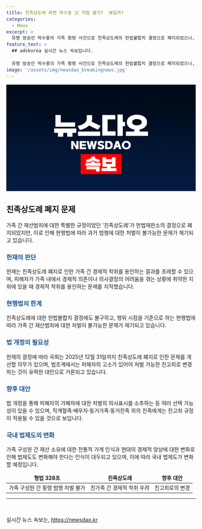 ```yaml
---
title: 친족상도례 파면 박수홍 父 처벌 불가?  왜일까?
categories:
  - News
excerpt: >
  유명 방송인 박수홍의 가족 횡령 사건으로 친족상도례의 헌법불합치 결정으로 폐지되었으나, 행위 시점을 기준으로 횡령 자백한 부친은 처벌을 면할 전망. 헌재는 가족과 친족 사회 내 경제적 착취 용인 지적, 형법 개정을 촉구. 헌재 결정으로 2025년까지 국회 개선입법 의무, 법조계에서는 친고죄로 변경 제언.
feature_text: >
  ## adskorea 실시간 뉴스 속보입니다.

  유명 방송인 박수홍의 가족 횡령 사건으로 친족상도례의 헌법불합치 결정으로 폐지되었으나, 행위 시점을 기준으로 횡령 자백한 부친은 처벌을 면할 전망. 헌재는 가족과 친족 사회 내 경제적 착취 용인 지적, 형법 개정을 촉구. 헌재 결정으로 2025년까지 국회 개선입법 의무, 법조계에서는 친고죄로 변경 제언.
image: '/assets/img/newsdao_breakingnews.jpg'
---
```


<p><img src="/assets/img/newsdao_breakingnews.jpg" alt="adskorea 속보" /></p>

<h2 data-ke-size="size26">친족상도례 폐지 문제</h2>

<p data-ke-size="size16">가족 간 재산범죄에 대한 특별한 규정이었던 '친족상도례'가 헌법재판소의 결정으로 폐지되었지만, 이로 인해 현행법에 따라 과거 범행에 대한 처벌이 불가능한 문제가 제기되고 있습니다.</p>

<h3><b><span style="color: #1a5490;">헌재의 판단</span></b></h3>

<p data-ke-size="size16">헌재는 친족상도례 폐지로 인한 가족 간 경제적 착취를 용인하는 결과를 초래할 수 있으며, 피해자가 가족 내에서 경제적 의존이나 의사결정의 어려움을 겪는 상황에 취약한 지위에 있을 때 경제적 착취를 용인하는 문제를 지적했습니다.</p>

<h3><b><span style="color: #1a5490;">현행법의 한계</span></b></h3>

<p data-ke-size="size16">친족상도례에 대한 헌법불합치 결정에도 불구하고, 행위 시점을 기준으로 하는 현행법에 따라 가족 간 재산범죄에 대한 처벌이 불가능한 문제가 제기되고 있습니다.</p>

<h3><b><span style="color: #1a5490;">법 개정의 필요성</span></b></h3>

<p data-ke-size="size16">헌재의 결정에 따라 국회는 2025년 12월 31일까지 친족상도례 폐지로 인한 문제를 개선할 의무가 있으며, 법조계에서는 피해자의 고소가 있어야 처벌 가능한 친고죄로 변경하는 것이 유력한 대안으로 거론되고 있습니다.</p>

<h3><b><span style="color: #1a5490;">향후 대안</span></b></h3>

<p data-ke-size="size16">법 개정을 통해 피해자의 가해자에 대한 처벌의 의사표시를 소추하는 등 여러 선택 가능성이 있을 수 있으며, 직계혈족·배우자·동거가족·동거친족 외의 친족에게는 친고죄 규정이 적용될 수 있을 것으로 보입니다.</p>

<h3><b><span style="color: #1a5490;">국내 법제도의 변화</span></b></h3>

<p data-ke-size="size16">가족 구성원 간 재산 소유에 대한 전통적 가계 인식과 현대의 경제적 양상에 대한 변화로 인해 법제도도 변화해야 한다는 인식이 대두되고 있으며, 이에 따라 국내 법제도가 변화할 예정입니다.</p>

<table>
    <thead>
        <tr>
            <td style="text-align: center; height: 17px;"><b>형법 328조</b></td>
            <td style="text-align: center; height: 17px;"><b>친족상도례</b></td>
            <td style="text-align: center; height: 17px;"><b>향후 대안</b></td>
        </tr>
    </thead>
    <tbody>
        <tr>
            <td style="text-align: center; height: 17px;">가족 구성원 간 횡령 범행 처벌 불가</td>
            <td style="text-align: center; height: 17px;">친가족 간 경제적 착취 우려</td>
            <td style="text-align: center; height: 17px;">친고죄로의 변경</td>
        </tr>
    </tbody>
</table>

<hr>

<p data-ke-size="size16">&nbsp;</p>
실시간 뉴스 속보는, <a href="https://newsdao.kr" rel="dofollow">https://newsdao.kr</a>


